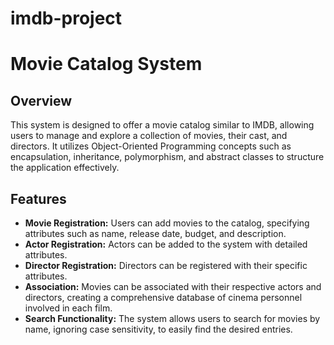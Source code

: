 # imdb-project

# Movie Catalog System

## Overview

This system is designed to offer a movie catalog similar to IMDB, allowing users to manage and explore a collection of movies, their cast, and directors. It utilizes Object-Oriented Programming concepts such as encapsulation, inheritance, polymorphism, and abstract classes to structure the application effectively.

## Features

- **Movie Registration:** Users can add movies to the catalog, specifying attributes such as name, release date, budget, and description.
- **Actor Registration:** Actors can be added to the system with detailed attributes.
- **Director Registration:** Directors can be registered with their specific attributes.
- **Association:** Movies can be associated with their respective actors and directors, creating a comprehensive database of cinema personnel involved in each film.
- **Search Functionality:** The system allows users to search for movies by name, ignoring case sensitivity, to easily find the desired entries.
